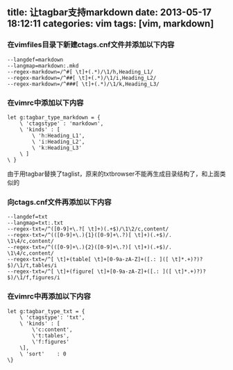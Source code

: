 title: 让tagbar支持markdown
date: 2013-05-17 18:12:11
categories: vim
tags: [vim, markdown]
---
### 在vimfiles目录下新建ctags.cnf文件并添加以下内容
```
--langdef=markdown
--langmap=markdown:.mkd
--regex-markdown=/^#[ \t]+(.*)/\1/h,Heading_L1/
--regex-markdown=/^##[ \t]+(.*)/\1/i,Heading_L2/
--regex-markdown=/^###[ \t]+(.*)/\1/k,Heading_L3/
```

### 在vimrc中添加以下内容
```
let g:tagbar_type_markdown = {
	\ 'ctagstype' : 'markdown',
	\ 'kinds' : [
		\ 'h:Heading_L1',
		\ 'i:Heading_L2',
		\ 'k:Heading_L3'
	\ ]
\ }
```

<!--more-->
由于用tagbar替换了taglist，原来的txtbrowser不能再生成目录结构了，和上面类似的  
   
### 向ctags.cnf文件再添加以下内容
```
--langdef=txt 
--langmap=txt:.txt
--regex-txt=/^([0-9]+\.?[ \t]+)(.+$)/\1\2/c,content/
--regex-txt=/^(([0-9]+\.){1}([0-9]+\.?)[ \t]+)(.+$)/.   \1\4/c,content/
--regex-txt=/^(([0-9]+\.){2}([0-9]+\.?)[ \t]+)(.+$)/.       \1\4/c,content/
--regex-txt=/^[ \t]+(table[ \t]+[0-9a-zA-Z]+([.: ]([ \t]*.+)?)?$)/\1/t,tables/i
--regex-txt=/^[ \t]+(figure[ \t]+[0-9a-zA-Z]+([.: ]([ \t]*.+)?)?$)/\1/f,figures/i
```

### 在vimrc中再添加以下内容
```
let g:tagbar_type_txt = {
    \ 'ctagstype': 'txt',
    \ 'kinds' : [
        \'c:content',
		\'t:tables',
		\'f:figures'
    \],
	\ 'sort'    : 0
\}
```
